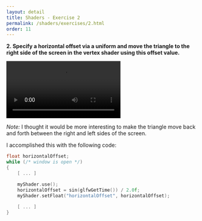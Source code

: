 ```yaml
---
layout: detail
title: Shaders - Exercise 2
permalink: /shaders/exercises/2.html
order: 11
---
```


**2. Specify a horizontal offset via a uniform and move the triangle to the right side of the screen in the vertex shader using this offset value.**

<video controls autoplay src="{{ site.baseurl }}/assets/shaders/exercises/2/1.mp4"></video>

*Note:* I thought it would be more interesting to make the triangle move back and forth between the right and left sides of the screen.

I accomplished this with the following code:

```c++
float horizontalOffset;
while (/* window is open */)
{
    [ ... ]

    myShader.use();
    horizontalOffset = sin(glfwGetTime()) / 2.0f;
    myShader.setFloat("horizontalOffset", horizontalOffset);
    
    [ ... ]
}
```